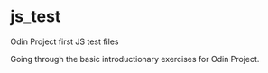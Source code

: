 # js_test
Odin Project first JS test files

Going through the basic introductionary exercises for Odin Project.
